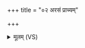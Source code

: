 +++
title = "०२ अरसं प्राच्यम्"

+++
<details><summary>मूलम् (VS)</summary>

अ॑र॒सं प्रा॒च्यं॑ वि॒षम॑र॒सं यदु॑दी॒च्य॑म्।  
अथे॒दम॑धरा॒च्यं॑ कर॒म्भेण॒ वि क॑ल्पते ॥
</details>